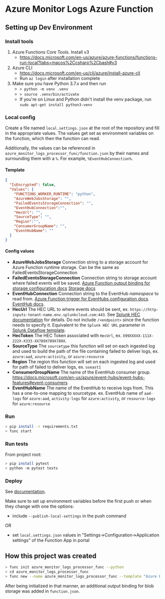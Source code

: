 # Azure Monitor Logs Azure Function

## Setting up Dev Environment
### Install tools
1. Azure Functions Core Tools. Install v3
   * https://docs.microsoft.com/en-us/azure/azure-functions/functions-run-local?tabs=macos%2Ccsharp%2Cbash#v3
1. Azure CLI
   * https://docs.microsoft.com/en-us/cli/azure/install-azure-cli
   * Run `az login` after installation complete
1. Make sure you have Python 3.7.x and then run
   * `> python -m venv .venv` 
   * `> source .venv/bin/activate` 
   * If you're on Linux and Python didn't install the venv package, run `sudo apt-get install python3-venv`

### Local config
Create a file named `local.settings.json` at the root of the repository and fill in the appropriate values. The values 
get set as environment variables on the function, which then the function can read.

Additionally, the values can be referenced in `azure_monitor_logs_processor_func/function.json` by their names and 
surrounding them with a `%`. For example, `%EventHubConnection%`.

#### Template
```json
{
  "IsEncrypted": false,
  "Values": {
    "FUNCTIONS_WORKER_RUNTIME": "python",
    "AzureWebJobsStorage": "",
    "FailedEventsStorageConnection": "",
    "EventHubConnection":"",
    "HecUrl": "",
    "SourceType": "",
    "Region":"",
    "ConsumerGroupName": "",
    "EventHubName": ""
  }
}
```
#### Config values
- **AzureWebJobsStorage** Connection string to a storage account for Azure Function runtime storage. Can be the same as 
FailedEventsStorageConnection
- **FailedEventsStorageConnection** Connection string to storage account where failed events will be saved. 
  [Azure Function output binding for storage configuration docs](https://docs.microsoft.com/en-us/azure/azure-functions/functions-bindings-storage-blob-output?tabs=python#configuration)
  [Storage docs](https://docs.microsoft.com/en-us/azure/storage/common/storage-configure-connection-string)
- **EventHubConnection** Connection string to the EventHub *namespace* to read from. 
  [Azure Function trigger for EvenHubs configuration docs](https://docs.microsoft.com/en-us/azure/azure-functions/functions-bindings-event-hubs-trigger?tabs=python#configuration). 
  [EventHub docs](https://docs.microsoft.com/en-us/azure/event-hubs/event-hubs-get-connection-string).
- **HecUrl** The HEC URL to where events should be sent, ex. `https://http-inputs-tenant-name.env.splunkcloud.com:443`. See [Splunk HEC documentation](https://docs.splunk.com/Documentation/Splunk/8.2.1/Data/UsetheHTTPEventCollector) for details. Do not include `/<endpoint>` since the function needs to specify it. Equivalent to the `Splunk HEC URL` parameter in [Splunk Dataflow template](https://cloud.google.com/blog/products/data-analytics/connect-to-splunk-with-a-dataflow-template). 
- **HecToken** The HEC Token associated with `HecUrl`, ex. `X99XXXXX-111X-222X-X333-XX789X789X789X`.  
- **SourceType** The `sourcetype` this function will set on each ingested log and used to build the path of the file 
  containing failed to deliver logs, ex. `azure:aad`, `azure:activity`, or `azure:resource`
- **Region** The region this function will set on each ingested log and used for path of failed to deliver logs, ex. 
  `useast1`
- **ConsumerGroupName** The name of the EventHub consumer group. https://docs.microsoft.com/en-us/azure/event-hubs/event-hubs-features#event-consumers
- **EventHubName** The name of the EventHub to receive logs from. This has a one-to-one mapping to sourcetype. ex. 
  EventHub name of `aad-logs` for `azure:aad`, `activity-logs` for `azure:activity`, or `resource-logs` for `azure:resource`

### Run
```bash
> pip install -r requirements.txt
> func start
```

### Run tests
From project root:
```bash
> pip install pytest
> python -m pytest tests
```

### Deploy
See [documentation](https://docs.microsoft.com/en-us/azure/azure-functions/functions-run-local?tabs=windows%2Ccsharp%2Cportal%2Cbash%2Ckeda#publish). 

Make sure to set up environment variables before the first push or when they change with one the options:
- include `--publish-local-settings` in the push command

OR

- set `local.settings.json` values in "Settings->Configuration->Application settings" of the Function App in portal


## How this project was created
```bash
> func init azure_monitor_logs_processor_func --python
> cd azure_monitor_logs_processor_func
> func new --name azure_monitor_logs_processor_func --template "Azure Event Hub trigger" --cadinality "many" --connection "EVENTHUB_CONNECTION_STRING" --consumerGroup "splunk-consumer-group" --dataType "string"
```
After being initialized in that manner, an additional output binding for blob storage was added in `function.json`.